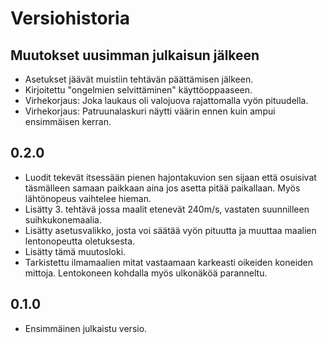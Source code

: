 # Versiohistoria

## Muutokset uusimman julkaisun jälkeen

- Asetukset jäävät muistiin tehtävän päättämisen jälkeen.
- Kirjoitettu "ongelmien selvittäminen" käyttöoppaaseen.
- Virhekorjaus: Joka laukaus oli valojuova rajattomalla vyön pituudella.
- Virhekorjaus: Patruunalaskuri näytti väärin ennen kuin ampui ensimmäisen kerran.

## 0.2.0

- Luodit tekevät itsessään pienen hajontakuvion sen sijaan että osuisivat täsmälleen samaan paikkaan aina jos asetta pitää paikallaan. Myös lähtönopeus vaihtelee hieman.
- Lisätty 3. tehtävä jossa maalit etenevät 240m/s, vastaten suunnilleen suihkukonemaalia.
- Lisätty asetusvalikko, josta voi säätää vyön pituutta ja muuttaa maalien lentonopeutta oletuksesta.
- Lisätty tämä muutosloki.
- Tarkistettu ilmamaalien mitat vastaamaan karkeasti oikeiden koneiden mittoja. Lentokoneen kohdalla myös ulkonäköä paranneltu.

## 0.1.0

- Ensimmäinen julkaistu versio.